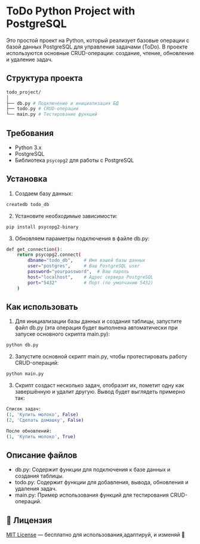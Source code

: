 # ToDo Python Project with PostgreSQL

Это простой проект на Python, который реализует базовые операции с базой данных PostgreSQL для управления задачами (ToDo). В проекте используются основные CRUD-операции: создание, чтение, обновление и удаление задач.

## Структура проекта

```bash
todo_project/
│
├── db.py # Подключение и инициализация БД
├── todo.py # CRUD-операции
└── main.py # Тестирование функций
```


## Требования

- Python 3.x
- PostgreSQL
- Библиотека `psycopg2` для работы с PostgreSQL

## Установка

1. Создаем базу данных:
```bash
createdb todo_db
```

2. Установите необходимые зависимости:
```bash
pip install psycopg2-binary
```
3. Обновляем параметры подключения в файле db.py:
```bash
def get_connection():
    return psycopg2.connect(
        dbname="todo_db",    # Имя вашей базы данных
        user="postgres",     # Ваш PostgreSQL user
        password="yourpassword",  # Ваш пароль
        host="localhost",    # Адрес сервера PostgreSQL
        port="5432"          # Порт (по умолчанию 5432)
    )
```
## Как использовать
1. Для инициализации базы данных и создания таблицы, запустите файл db.py (эта операция будет выполнена автоматически при запуске основного скрипта main.py):
```bash
python db.py
```
2. Запустите основной скрипт main.py, чтобы протестировать работу CRUD-операций:
```bash
python main.py
```
3. Скрипт создаст несколько задач, отобразит их, пометит одну как завершённую и удалит другую. Вывод будет выглядеть примерно так:
```python
Список задач:
(1, 'Купить молоко', False)
(2, 'Сделать домашку', False)

После обновлений:
(1, 'Купить молоко', True)
```
## Описание файлов
- db.py: Содержит функции для подключения к базе данных и создания таблицы.
- todo.py: Содержит функции для добавления, вывода, обновления и удаления задач.
- main.py: Пример использования функций для тестирования CRUD-операций.

## 📝 Лицензия
[MIT License](LICENSE) — бесплатно для использования,адаптируй, и изменяй 🤘
